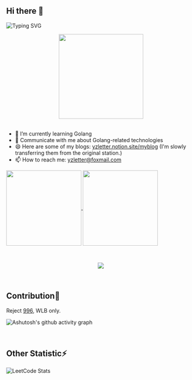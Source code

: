 
## Hi there 👋
![Typing SVG](https://readme-typing-svg.demolab.com?font=Fira+Code&pause=1000&width=435&height=30&lines=Welcome+to+my+Github!;Feel+free+to+contact+me!💬)

<div align="center">
  <picture>
    <source media="(prefers-color-scheme: dark)" srcset="https://cdn.jsdelivr.net/gh/sun0225SUN/sun0225SUN/assets/images/coding.gif" />
    <source media="(prefers-color-scheme: light)" srcset="https://cdn.jsdelivr.net/gh/sun0225SUN/sun0225SUN/assets/images/developer.svg" height="225px" />
    <img src="https://cdn.jsdelivr.net/gh/sun0225SUN/sun0225SUN/assets/images/coding.gif" />
  </picture>
</div>
<div>&nbsp;</div>

- 🌱 I’m currently learning Golang
- 💬 Communicate with me about Golang-related technologies
- 😄 Here are some of my blogs: [yzletter.notion.site/myblog](https://yzletter.notion.site/myblog) (I'm slowly transferring them from the original station.)
- 📫 How to reach me: yzletter@foxmail.com
  
<a href="https://github.com/anuraghazra/github-readme-stats">
  <img height=200 align="center" src="https://github-readme-stats.vercel.app/api?username=yzletter&show_icons=true&theme=radical" />
</a>
<a href="https://github.com/anuraghazra/convoychat">
  <img height=200 align="center" src="https://github-readme-stats.vercel.app/api/top-langs/?username=yzletter&exclude_repo=BASF4DCT&theme=radical&layout=compact&card_width=270" />
</a>

&nbsp;

<p align="center">
  <a href="https://skillicons.dev">
    <img src="https://skillicons.dev/icons?i=go,git,github,nginx,linux,mysql,redis,kafka,postman,kubernetes,md,docker,githubactions,lua,cpp" />
  </a>
</p>
&nbsp;


## Contribution🔭
Reject [996](https://996.icu/#/en_US), WLB only.

![Ashutosh's github activity graph](https://github-readme-activity-graph.vercel.app/graph?username=yzletter&theme=redical)

&nbsp;

## Other Statistic⚡
![LeetCode Stats](https://leetcard.jacoblin.cool/sylar-i?theme=radical&site=cn&font=Content&ext=contest)
